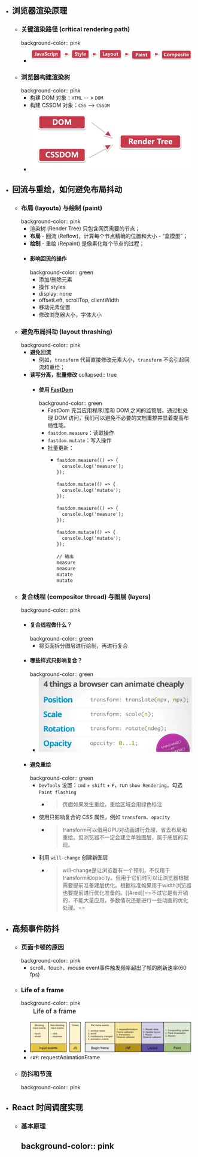 - ## 浏览器渲染原理
	- ### 关键渲染路径 (critical rendering path)
	  background-color:: pink
		- ![image.png](../assets/image_1696597634114_0.png)
	- ### 浏览器构建渲染树
	  background-color:: pink
		- 构建 DOM 对象：`HTML`  -- > `DOM`
		- 构建 CSSOM 对象：`CSS` --> `CSSOM`
		- ![image.png](../assets/image_1696598576022_0.png)
- ## 回流与重绘，如何避免布局抖动
	- ### 布局 (layouts) 与绘制 (paint)
	  background-color:: pink
		- 渲染树 (Render Tree) 只包含网页需要的节点；
		- **布局** - 回流 (Reflow)，计算每个节点精确的位置和大小 - “盒模型”；
		- **绘制** - 重绘 (Repaint) 是像素化每个节点的过程；
		- #### 影响回流的操作
		  background-color:: green
			- 添加/删除元素
			- 操作 styles
			- display: none
			- offsetLeft, scrollTop, clientWidth
			- 移动元素位置
			- 修改浏览器大小，字体大小
	- ### 避免布局抖动 (layout thrashing)
	  background-color:: pink
		- **避免回流**
			- 例如，`transform` 代替直接修改元素大小，`transform` 不会引起回流和重绘；
		- **读写分离，批量修改**
		  collapsed:: true
			- #### 使用 [FastDom](https://github.com/wilsonpage/fastdom)
			  background-color:: green
				- FastDom 充当应用程序/库和 DOM 之间的监管层。通过批处理 DOM 访问，我们可以避免不必要的文档重排并显着提高布局性能。
				- `fastdom.measure`：读取操作
				- `fastdom.mutate`：写入操作
				- 批量更新：
					- ```
					  fastdom.measure(() => {
					    console.log('measure');
					  });
					  
					  fastdom.mutate(() => {
					    console.log('mutate');
					  });
					  
					  fastdom.measure(() => {
					    console.log('measure');
					  });
					  
					  fastdom.mutate(() => {
					    console.log('mutate');
					  });
					  
					  // 输出
					  measure
					  measure
					  mutate
					  mutate
					  ```
	- ### 复合线程 (compositor thread) 与图层 (layers)
	  background-color:: pink
		- #### 复合线程做什么？
		  background-color:: green
			- 将页面拆分图层进行绘制，再进行复合
		- #### 哪些样式只影响复合？
		  background-color:: green
			- ![image.png](../assets/image_1696671668995_0.png)
		- #### 避免重绘
		  background-color:: green
			- `DevTools` 设置：`cmd` + `shift` + `P`，run `show Rendering`，勾选 `Paint flashing`
				- > 页面如果发生重绘，重绘区域会用绿色标注
			- 使用只影响复合的 CSS 属性，例如 `transform`、`opacity`
				- > transform可以借用GPU对动画进行处理，省去布局和重绘。但浏览器不一定会建立单独图层，属于底层的实现。
			- 利用 `will-change` 创建新图层
				- > will-change是让浏览器有一个预判，不仅用于transform和opacity。但用于它们时可以让浏览器根据需要提前准备建层优化。根据标准如果用于width浏览器也要提前进行优化准备的。[[#red]]==不过它是有开销的，不能大量应用，多数情况还是进行一些动画的优化处理。==
- ## 高频事件防抖
	- ### 页面卡顿的原因
	  background-color:: pink
		- scroll、touch、mouse event事件触发频率超出了帧的刷新速率(60 fps)
	- ### Life of a frame
	  background-color:: pink
		- ![image.png](../assets/image_1696676020090_0.png)
		- `rAF`: requestAnimationFrame
	- ### 防抖和节流
	  background-color:: pink
- ## React 时间调度实现
	- ### 基本原理
	  background-color:: pink
		-
